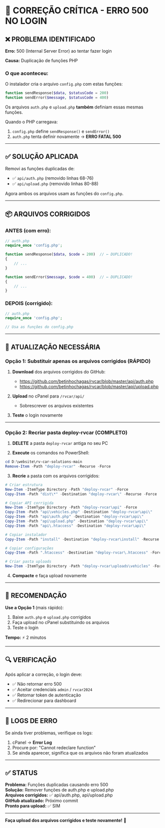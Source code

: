 # 🚨 CORREÇÃO CRÍTICA - ERRO 500 NO LOGIN

## ❌ PROBLEMA IDENTIFICADO

**Erro:** 500 (Internal Server Error) ao tentar fazer login

**Causa:** Duplicação de funções PHP

### O que aconteceu:

O instalador cria o arquivo `config.php` com estas funções:
```php
function sendResponse($data, $statusCode = 200)
function sendError($message, $statusCode = 400)
```

Os arquivos `auth.php` e `upload.php` **também** definiam essas mesmas funções.

Quando o PHP carregava:
1. `config.php` define `sendResponse()` e `sendError()`
2. `auth.php` tenta definir novamente → **ERRO FATAL 500**

---

## ✅ SOLUÇÃO APLICADA

Removi as funções duplicadas de:
- ✅ `api/auth.php` (removido linhas 68-76)
- ✅ `api/upload.php` (removido linhas 80-88)

Agora ambos os arquivos usam as funções do `config.php`.

---

## 📦 ARQUIVOS CORRIGIDOS

### ANTES (com erro):
```php
// auth.php
require_once 'config.php';

function sendResponse($data, $code = 200)  // ← DUPLICADO!
{
    // ...
}

function sendError($message, $code = 400)  // ← DUPLICADO!
{
    // ...
}
```

### DEPOIS (corrigido):
```php
// auth.php
require_once 'config.php';

// Usa as funções do config.php
```

---

## 🔄 ATUALIZAÇÃO NECESSÁRIA

### Opção 1: Substituir apenas os arquivos corrigidos (RÁPIDO)

1. **Download** dos arquivos corrigidos do GitHub:
   - https://github.com/betinhochagas/rvcar/blob/master/api/auth.php
   - https://github.com/betinhochagas/rvcar/blob/master/api/upload.php

2. **Upload** no cPanel para `/rvcar/api/`
   - Sobrescrever os arquivos existentes

3. **Teste** o login novamente

---

### Opção 2: Recriar pasta deploy-rvcar (COMPLETO)

1. **DELETE** a pasta `deploy-rvcar` antiga no seu PC

2. **Execute** os comandos no PowerShell:
```powershell
cd D:\website\rv-car-solutions-main
Remove-Item -Path "deploy-rvcar" -Recurse -Force
```

3. **Recrie** a pasta com os arquivos corrigidos:
```powershell
# Criar estrutura
New-Item -ItemType Directory -Path "deploy-rvcar" -Force
Copy-Item -Path "dist\*" -Destination "deploy-rvcar\" -Recurse -Force

# Copiar API corrigida
New-Item -ItemType Directory -Path "deploy-rvcar\api" -Force
Copy-Item -Path "api\vehicles.php" -Destination "deploy-rvcar\api\"
Copy-Item -Path "api\auth.php" -Destination "deploy-rvcar\api\"
Copy-Item -Path "api\upload.php" -Destination "deploy-rvcar\api\"
Copy-Item -Path "api\.htaccess" -Destination "deploy-rvcar\api\"

# Copiar instalador
Copy-Item -Path "install" -Destination "deploy-rvcar\install" -Recurse -Force

# Copiar configurações
Copy-Item -Path ".htaccess" -Destination "deploy-rvcar\.htaccess" -Force

# Criar pasta uploads
New-Item -ItemType Directory -Path "deploy-rvcar\uploads\vehicles" -Force
```

4. **Compacte** e faça upload novamente

---

## 🎯 RECOMENDAÇÃO

**Use a Opção 1** (mais rápido):

1. Baixe `auth.php` e `upload.php` corrigidos
2. Faça upload no cPanel substituindo os arquivos
3. Teste o login

**Tempo:** ⚡ 2 minutos

---

## 🔍 VERIFICAÇÃO

Após aplicar a correção, o login deve:
- ✅ Não retornar erro 500
- ✅ Aceitar credenciais `admin` / `rvcar2024`
- ✅ Retornar token de autenticação
- ✅ Redirecionar para dashboard

---

## 📝 LOGS DE ERRO

Se ainda tiver problemas, verifique os logs:
1. cPanel → **Error Log**
2. Procure por: "Cannot redeclare function"
3. Se ainda aparecer, significa que os arquivos não foram atualizados

---

## ✅ STATUS

**Problema:** Funções duplicadas causando erro 500  
**Solução:** Remover funções de auth.php e upload.php  
**Arquivos corrigidos:** ✅ api/auth.php, api/upload.php  
**GitHub atualizado:** Próximo commit  
**Pronto para upload:** ✅ SIM

---

**Faça upload dos arquivos corrigidos e teste novamente!** 🚀
